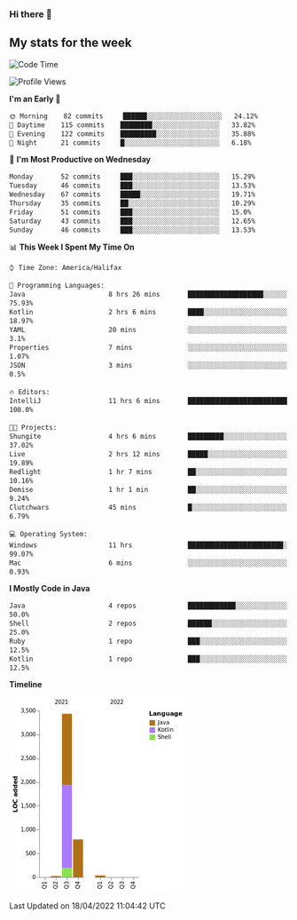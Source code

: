 ### Hi there 👋

## My stats for the week
<!--START_SECTION:waka-->
![Code Time](http://img.shields.io/badge/Code%20Time-181%20hrs%2051%20mins-blue)

![Profile Views](http://img.shields.io/badge/Profile%20Views-6-blue)

**I'm an Early 🐤** 

```text
🌞 Morning    82 commits     ██████░░░░░░░░░░░░░░░░░░░   24.12% 
🌆 Daytime    115 commits    ████████░░░░░░░░░░░░░░░░░   33.82% 
🌃 Evening    122 commits    █████████░░░░░░░░░░░░░░░░   35.88% 
🌙 Night      21 commits     █░░░░░░░░░░░░░░░░░░░░░░░░   6.18%

```
📅 **I'm Most Productive on Wednesday** 

```text
Monday       52 commits     ███░░░░░░░░░░░░░░░░░░░░░░   15.29% 
Tuesday      46 commits     ███░░░░░░░░░░░░░░░░░░░░░░   13.53% 
Wednesday    67 commits     █████░░░░░░░░░░░░░░░░░░░░   19.71% 
Thursday     35 commits     ██░░░░░░░░░░░░░░░░░░░░░░░   10.29% 
Friday       51 commits     ███░░░░░░░░░░░░░░░░░░░░░░   15.0% 
Saturday     43 commits     ███░░░░░░░░░░░░░░░░░░░░░░   12.65% 
Sunday       46 commits     ███░░░░░░░░░░░░░░░░░░░░░░   13.53%

```


📊 **This Week I Spent My Time On** 

```text
⌚︎ Time Zone: America/Halifax

💬 Programming Languages: 
Java                     8 hrs 26 mins       ███████████████████░░░░░░   75.93% 
Kotlin                   2 hrs 6 mins        ████░░░░░░░░░░░░░░░░░░░░░   18.97% 
YAML                     20 mins             ░░░░░░░░░░░░░░░░░░░░░░░░░   3.1% 
Properties               7 mins              ░░░░░░░░░░░░░░░░░░░░░░░░░   1.07% 
JSON                     3 mins              ░░░░░░░░░░░░░░░░░░░░░░░░░   0.5%

🔥 Editors: 
IntelliJ                 11 hrs 6 mins       █████████████████████████   100.0%

🐱‍💻 Projects: 
Shungite                 4 hrs 6 mins        █████████░░░░░░░░░░░░░░░░   37.02% 
Live                     2 hrs 12 mins       █████░░░░░░░░░░░░░░░░░░░░   19.89% 
Redlight                 1 hr 7 mins         ██░░░░░░░░░░░░░░░░░░░░░░░   10.16% 
Demise                   1 hr 1 min          ██░░░░░░░░░░░░░░░░░░░░░░░   9.24% 
Clutchwars               45 mins             █░░░░░░░░░░░░░░░░░░░░░░░░   6.79%

💻 Operating System: 
Windows                  11 hrs              ████████████████████████░   99.07% 
Mac                      6 mins              ░░░░░░░░░░░░░░░░░░░░░░░░░   0.93%

```

**I Mostly Code in Java** 

```text
Java                     4 repos             ████████████░░░░░░░░░░░░░   50.0% 
Shell                    2 repos             ██████░░░░░░░░░░░░░░░░░░░   25.0% 
Ruby                     1 repo              ███░░░░░░░░░░░░░░░░░░░░░░   12.5% 
Kotlin                   1 repo              ███░░░░░░░░░░░░░░░░░░░░░░   12.5%

```


**Timeline**

![Chart not found](https://raw.githubusercontent.com/lyndseyy/lyndseyy/main/charts/bar_graph.png) 


 Last Updated on 18/04/2022 11:04:42 UTC
<!--END_SECTION:waka-->